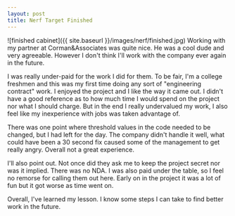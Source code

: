 ```yaml
---
layout: post
title: Nerf Target Finished
---
```


![finished cabinet]({{ site.baseurl }}/images/nerf/finished.jpg)
Working with my partner at Corman&Associates was quite nice. He was a cool dude and very agreeable. However I don't think I'll work with the company ever again in the future. 

I was really under-paid for the work I did for them. To be fair, I'm a college freshmen and this was my first time doing any sort of "engineering contract" work. I enjoyed the project and I like the way it came out. I didn't have a good reference as to how much time I would spend on the project nor what I should charge. But in the end I really undervalued my work, I also feel like my inexperience with jobs was taken advantage of.

There was one point where threshold values in the code needed to be changed, but I had left for the day. The company didn't handle it well, what could have been a 30 second fix caused some of the management to get really angry. Overall not a great experience. 

I'll also point out. Not once did they ask me to keep the project secret nor was it implied. There was no NDA. I was also paid under the table, so I feel no remorse for calling them out here. Early on in the project it was a lot of fun but it got worse as time went on.

Overall, I've learned my lesson. I know some steps I can take to find better work in the future.